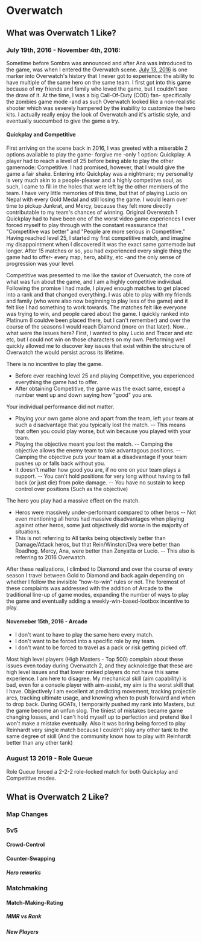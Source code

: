 # Overwatch

## What was Overwatch 1 Like?

### July 19th, 2016 - November 4th, 2016:

Sometime before Sombra was announced and after Ana was introduced to the game, was when I entered the Overwatch scene. 
[July 13, 2016](https://www.youtube.com/watch?v=sf6jWApl2ek) is one marker into Overwatch's history that I never got to experience: the ability to have multiple of the same hero on the same team.
I first got into this game because of my friends and family who loved the game, but I couldn't see the draw of it. 
At the time, I was a big Call-Of-Duty (COD) fan- specifically the zombies game mode -and as such Overwatch looked like a non-realistic shooter which was severely hampered by the inability to customize the hero kits.
I actually really enjoy the look of Overwatch and it's artistic style, and eventually succumbed to give the game a try.

#### Quickplay and Competitive

First arriving on the scene back in 2016, I was greeted with a miserable 2 options available to play the game- forgive me -only 1 option: Quickplay.
A player had to reach a level of 25 before being able to play the other gamemode: Competitive. I had promised, however, that I would give the game a fair shake.
Entering into Quickplay was a nightmare; my personality is very much akin to a people-pleaser and a highly competitve soul, as such, I came to fill in the holes that were left by the other members of the team.
I have very little memories of this time, but that of playing Lucio on Nepal with every Gold Medal and still losing the game. I would learn over time to pickup Junkrat, and Mercy, because they felt more directly contributable to my team's chances of winning.
Original Overwatch 1 Quickplay had to have been one of the worst video game experiences I ever forced myself to play through with the constant reassurance that "Competitive was better" and "People are more serious in Competitive."
Having reached level 25, I started my first competitive match, and imagine my disappointment when I discovered it was the exact same gamemode but longer. 
After 15 matches or so, you had experienced every single thing the game had to offer- every map, hero, ability, etc -and the only sense of progression was your level.

Competitive was presented to me like the savior of Overwatch, the core of what was fun about the game, and I am a highly competitive individual. 
Following the promise I had made, I played enough matches to get placed into a rank and that changed everything.
I was able to play with my friends and family (who were also now beginning to play less of the game) and it felt like I had something to work towards.
The matches felt like everyone was trying to win, and people cared about the game.
I quickly ranked into Platinum (I couldve been placed there, but I can't remember) and over the course of the seasons I would reach Diamond (more on that later).
Now... what were the issues here? First, I wanted to play Lucio and Tracer and etc etc, but I could not win on those characters on my own. 
Performing well quickly allowed me to discover key issues that exist within the structure of Overwatch the would persist across its lifetime.

There is no incentive to play the game.

- Before ever reaching level 25 and playing Competitive, you experienced everything the game had to offer.
- After obtaining Competitive, the game was the exact same, except a number went up and down saying how "good" you are.

Your individual performance did not matter.

- Playing your own game alone and apart from the team, left your team at such a disadvantage that you typically lost the match.
-- This means that often you could play worse, but win because you played with your team.
- Playing the objective meant you lost the match.
-- Camping the objective allows the enemy team to take advantagous positions.
-- Camping the objective puts your team at a disadvantage if your team pushes up or falls back without you.
- It doesn't matter how good you are, if no one on your team plays a support.
-- You can't hold positions for very long without having to fall back (or just die) from poke damage.
-- You have no sustain to keep control over positions (Such as the objective)

The hero you play had a massive effect on the match.

- Heros were massively under-performant compared to other heros
-- Not even mentioning all heros had massive disadvantages when playing against other heros, some just objectively did worse in the majority of situations.
- This is not referring to All tanks being objectively better than Damage/Attack heros, but that Rein/Winston/Dva were better than Roadhog. Mercy, Ana, were better than Zenyatta or Lucio.
-- This also is referring to 2016 Overwatch.

After these realizations, I climbed to Diamond and over the course of every season I travel between Gold to Diamond and back again depending on whether I follow the invisible "how-to-win" rules or not.
The foremost of these complaints was addressed with the addition of Arcade to the traditional line-up of game modes, expanding the number of ways to play the game and eventually adding a weekly-win-based-lootbox incentive to play.

#### Novemeber 15th, 2016 - Arcade


- I don't want to have to play the same hero every match. 
- I don't want to be forced into a specific role by my team. 
- I don't want to be forced to travel as a pack or risk getting picked off.

Most high level players (High Masters - Top 500) complain about these issues even today during Overwatch 2, and they acknoledge that these are high level issues and that lower ranked players do not have this same experience.
I am here to disagree. My mechanical skill (aim capability) is bad, even for a console player with aim-assist, my aim is the worst skill that I have. 
Objectively I am excellent at predicting movement, tracking projectile arcs, tracking ultimate usage, and knowing when to push forward and when to drop back.
During GOATs, I temporairly pushed my rank into Masters, but the game become an unfun slog. 
The tiniest of mistakes became game changing losses, and I can't hold myself up to perfection and pretend like I won't make a mistake eventually.
Also it was boring being forced to play Reinhardt very single match because I couldn't play any other tank to the same degree of skill (And the community know how to play with Reinhardt better than any other tank)

### August 13 2019 - Role Queue

Role Queue forced a 2-2-2 role-locked match for both Quickplay and Competitive modes.


## What is Overwatch 2 Like?

### Map Changes

### 5v5

#### Crowd-Control

#### Counter-Swapping

##### Hero reworks

### Matchmaking

#### Match-Making-Rating

##### MMR vs Rank

##### New Players
